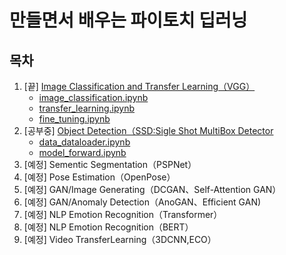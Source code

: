 # 만들면서 배우는 파이토치 딥러닝

## 목차

1. [끝] [Image Classification and Transfer Learning（VGG）](/1_image_classification/)
    - [image_classification.ipynb](/1_image_classification/1-image_classification.ipynb)
    - [transfer_learning.ipynb](/1_image_classification/2-transfer_learning.ipynb)
    - [fine_tuning.ipynb](/1_image_classification/3-fine_tuning.ipynb)
2. [공부중] [Object Detection（SSD:Sigle Shot MultiBox Detector](/2_objectdetection/)
    - [data_dataloader.ipynb](/2_objectdetection/1-dataset_dataloader.ipynb)
    - [model_forward.ipynb](/2_objectdetection/2-model_forward.ipynb)
3. [예정] Sementic Segmentation（PSPNet）
4. [예정] Pose Estimation（OpenPose）
5. [예정] GAN/Image Generating（DCGAN、Self-Attention GAN）
6. [예정] GAN/Anomaly Detection（AnoGAN、Efficient GAN)
7. [예정] NLP Emotion Recognition（Transformer）
8. [예정] NLP Emotion Recognition（BERT）
9. [예정] Video TransferLearning（3DCNN,ECO）
